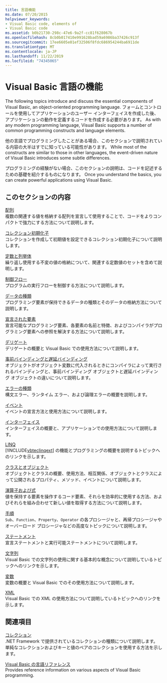 ```yaml
---
title: 言語機能
ms.date: 07/20/2015
helpviewer_keywords:
- Visual Basic code, elements of
- Visual Basic code
ms.assetid: b0b21730-298c-47e6-9a2f-cc81f628067b
ms.openlocfilehash: 8cb0b017410e991628bad59a6986ba37426c913f
ms.sourcegitcommit: 17ee6605e01ef32506f8fdc686954244ba6911de
ms.translationtype: MT
ms.contentlocale: ja-JP
ms.lasthandoff: 11/22/2019
ms.locfileid: "74345065"
---
```

# <a name="visual-basic-language-features"></a>Visual Basic 言語の機能
The following topics introduce and discuss the essential components of Visual Basic, an object-oriented programming language. フォームとコントロールを使用してアプリケーションのユーザー インターフェイスを作成した後、アプリケーションの動作を定義するコードを作成する必要があります。 As with any modern programming language, Visual Basic supports a number of common programming constructs and language elements.  
  
 他の言語でプログラミングしたことがある場合、このセクションで説明されている内容の大半はすでに知っている可能性があります。 While most of the constructs are similar to those in other languages, the event-driven nature of Visual Basic introduces some subtle differences.  
  
 プログラミングの経験がない場合、このセクションの説明は、コードを記述するための基礎を紹介するものになります。 Once you understand the basics, you can create powerful applications using Visual Basic.  
  
## <a name="in-this-section"></a>このセクションの内容  
 [配列](../../../visual-basic/programming-guide/language-features/arrays/index.md)  
 複数の関連する値を格納する配列を宣言して使用することで、コードをよりコンパクトで強力にする方法について説明します。  
  
 [コレクション初期化子](../../../visual-basic/programming-guide/language-features/collection-initializers/index.md)  
 コレクションを作成して初期値を設定できるコレクション初期化子について説明します。  
  
 [定数と列挙体](../../../visual-basic/programming-guide/language-features/constants-enums/index.md)  
 繰り返し使用する不変の値の格納について、関連する定数値のセットを含めて説明します。  
  
 [制御フロー](../../../visual-basic/programming-guide/language-features/control-flow/index.md)  
 プログラムの実行フローを制御する方法について説明します。  
  
 [データの種類](../../../visual-basic/programming-guide/language-features/data-types/index.md)  
 プログラミング要素が保持できるデータの種類とそのデータの格納方法について説明します。  
  
 [宣言された要素](../../../visual-basic/programming-guide/language-features/declared-elements/index.md)  
 宣言可能なプログラミング要素、各要素の名前と特徴、およびコンパイラがプログラミング要素への参照を解決する方法について説明します。  
  
 [デリゲート](../../../visual-basic/programming-guide/language-features/delegates/index.md)  
 デリゲートの概要と Visual Basic での使用方法について説明します。  
  
 [事前バインディングと遅延バインディング](../../../visual-basic/programming-guide/language-features/early-late-binding/index.md)  
 オブジェクトがオブジェクト変数に代入されるときにコンパイラによって実行されるバインディングと、事前バインディング オブジェクトと遅延バインディング オブジェクトの違いについて説明します。  
  
 [エラーの種類](../../../visual-basic/programming-guide/language-features/error-types.md)  
 構文エラー、ランタイム エラー、および論理エラーの概要を説明します。  
  
 [イベント](../../../visual-basic/programming-guide/language-features/events/index.md)  
 イベントの宣言方法と使用方法について説明します。  
  
 [インターフェイス](../../../visual-basic/programming-guide/language-features/interfaces/index.md)  
 インターフェイスの概要と、アプリケーションでの使用方法について説明します。  
  
 [LINQ](../../../visual-basic/programming-guide/language-features/linq/index.md)  
 [!INCLUDE[vbteclinqext](~/includes/vbteclinqext-md.md)] の機能とプログラミングの概要を説明するトピックへのリンクを示します。  
  
 [クラスとオブジェクト](../../../visual-basic/programming-guide/language-features/objects-and-classes/index.md)  
 オブジェクトとクラスの概要、使用方法、相互関係、オブジェクトとクラスによって公開されるプロパティ、メソッド、イベントについて説明します。  
  
 [演算子および式](../../../visual-basic/programming-guide/language-features/operators-and-expressions/index.md)  
 値を保持する要素を操作するコード要素、それらを効率的に使用する方法、およびそれらを組み合わせて新しい値を取得する方法について説明します。  
  
 [手順](../../../visual-basic/programming-guide/language-features/procedures/index.md)  
 `Sub`、`Function`、`Property`、`Operator` の各プロシージャと、再帰プロシージャやオーバーロード プロシージャなどの高度なトピックについて説明します。  
  
 [ステートメント](../../../visual-basic/programming-guide/language-features/statements.md)  
 宣言ステートメントと実行可能ステートメントについて説明します。  
  
 [文字列](../../../visual-basic/programming-guide/language-features/strings/index.md)  
 Visual Basic での文字列の使用に関する基本的な概念について説明しているトピックへのリンクを示します。  
  
 [変数](../../../visual-basic/programming-guide/language-features/variables/index.md)  
 変数の概要と Visual Basic でのその使用方法について説明します。  
  
 [XML](../../../visual-basic/programming-guide/language-features/xml/index.md)  
 Visual Basic での XML の使用方法について説明しているトピックへのリンクを示します。  
  
## <a name="related-sections"></a>関連項目

 [コレクション](../../../visual-basic/programming-guide/concepts/collections.md)  
 .NET Framework で提供されているコレクションの種類について説明します。 単純なコレクションおよびキーと値のペアのコレクションを使用する方法を示します。  
  
 [Visual Basic の言語リファレンス](../../../visual-basic/language-reference/index.md)  
 Provides reference information on various aspects of Visual Basic programming.
